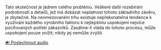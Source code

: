 
Tato skutečnost je jádrem celého problému. Veškeré další rozebírání podrobností a detailů, jež má dokázat neplatnost tohoto základního závěru, je zbytečné. Na neomezovaném trhu existuje nepřekonatelná tendence k využívání každého výrobního faktoru k nejlepšímu uspokojení nejvíce pociťovaných potřeb zákazníků. Zasáhne-li vláda do tohoto procesu, může uspokojení pouze snížit; nikdy jej nemůže zvýšit.

[🔊 Poslechnout audio](/data/7-paragraphs/audio/chapter_147/para_014-Tato-skutenost-je-jdrem-celho-problmu-Veker.mp3)
